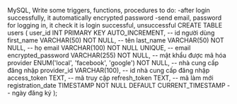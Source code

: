 MySQL, Write some triggers, functions, procedures to do:
-after login successfully, it automatically encrypted password
-send email, password for logging in, it check it is login successful, unsuccessful
CREATE TABLE users (
    user_id INT PRIMARY KEY AUTO_INCREMENT, -- id người dùng
    first_name VARCHAR(50) NOT NULL, -- tên
    last_name VARCHAR(50) NOT NULL, -- họ
    email VARCHAR(100) NOT NULL UNIQUE, -- email
    encrypted_password VARCHAR(255) NOT NULL, -- mật khẩu được mã hóa
    provider ENUM('local', 'facebook', 'google') NOT NULL, -- nhà cung cấp đăng nhập
    provider_id VARCHAR(100), -- id nhà cung cấp đăng nhập
    access_token TEXT, -- mã truy cập
    refresh_token TEXT, -- mã làm mới
    registration_date TIMESTAMP NOT NULL DEFAULT CURRENT_TIMESTAMP -- ngày đăng ký
);


